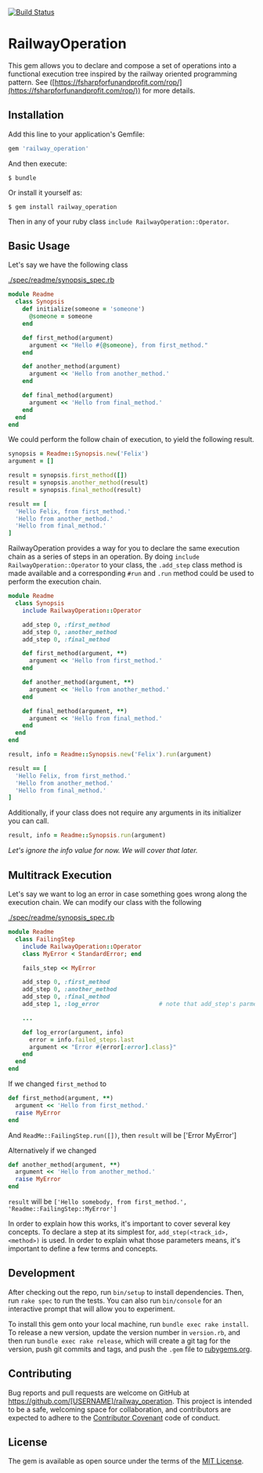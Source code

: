 [![Build Status](https://travis-ci.org/felixflores/railway_operation.svg?branch=master)](https://travis-ci.org/felixflores/railway_operation)

# RailwayOperation

This gem allows you to declare and compose a set of operations into a functional execution tree inspired by the railway oriented programming pattern. See ([https://fsharpforfunandprofit.com/rop/](https://fsharpforfunandprofit.com/rop/)) for more details.

## Installation

Add this line to your application's Gemfile:

```ruby
gem 'railway_operation'
```

And then execute:

    $ bundle

Or install it yourself as:

    $ gem install railway_operation
    
Then in any of your ruby class `include RailwayOperation::Operator`.

## Basic Usage
Let's say we have the following class

[./spec/readme/synopsis_spec.rb](https://github.com/felixflores/railway_operation/blob/master/spec/readme/synopsis_spec.rb)

```ruby
module Readme
  class Synopsis
    def initialize(someone = 'someone')
      @someone = someone
    end

    def first_method(argument)
      argument << "Hello #{@someone}, from first_method."
    end

    def another_method(argument)
      argument << 'Hello from another_method.'
    end

    def final_method(argument)
      argument << 'Hello from final_method.'
    end
  end
end
```

We could perform the follow chain of execution, to yield the following result.

```ruby
synopsis = Readme::Synopsis.new('Felix')
argument = []

result = synopsis.first_method([])
result = synopsis.another_method(result)
result = synopsis.final_method(result)

result == [
  'Hello Felix, from first_method.'
  'Hello from another_method.'
  'Hello from final_method.'
]
```

RailwayOperation provides a way for you to declare the same execution chain as a series of steps in an operation. By doing `include RailwayOperation::Operator` to your class,  the `.add_step` class method is made available and a corresponding `#run` and `.run` method could be used to perform the execution chain.

```ruby
module Readme
  class Synopsis
    include RailwayOperation::Operator

    add_step 0, :first_method
    add_step 0, :another_method
    add_step 0, :final_method

    def first_method(argument, **)
      argument << 'Hello from first_method.'
    end

    def another_method(argument, **)
      argument << 'Hello from another_method.'
    end

    def final_method(argument, **)
      argument << 'Hello from final_method.'
    end
  end
end

result, info = Readme::Synopsis.new('Felix').run(argument)

result == [
  'Hello Felix, from first_method.'
  'Hello from another_method.'
  'Hello from final_method.'
]
```

Additionally, if your class does not require any arguments in its initializer you can call.

```ruby
result, info = Readme::Synopsis.run(argument)
```

*Let's ignore the info value for now. We will cover that later.*

## Multitrack Execution
Let's say we want to log an error in case something goes wrong along the execution chain. We can modify our class with the following

[./spec/readme/synopsis_spec.rb](https://github.com/felixflores/railway_operation/blob/master/spec/readme/synopsis_spec.rb)

```ruby
module Readme
  class FailingStep
    include RailwayOperation::Operator
    class MyError < StandardError; end

    fails_step << MyError

    add_step 0, :first_method
    add_step 0, :another_method
    add_step 0, :final_method
    add_step 1, :log_error                 # note that add_step's parmeter is 1

    ...

    def log_error(argument, info)
      error = info.failed_steps.last
      argument << "Error #{error[:error].class}"
    end
  end
end
```

If we changed `first_method` to

```ruby
def first_method(argument, **)
  argument << 'Hello from first_method.'
  raise MyError
end
```

And `ReadMe::FailingStep.run([])`, then `result` will be ['Error MyError']

Alternatively if we changed 

```ruby
def another_method(argument, **)
  argument << 'Hello from another_method.'
  raise MyError
end
```

`result` will be `['Hello somebody, from first_method.', 'Readme::FailingStep::MyError']`

In order to explain how this works, it's important to cover several key concepts. To declare a step at its simplest for, `add_step(<track_id>, <method>)` is used. In order to explain what those parameters means, it's important to define a few terms and concepts. 




## Development

After checking out the repo, run `bin/setup` to install dependencies. Then, run `rake spec` to run the tests. You can also run `bin/console` for an interactive prompt that will allow you to experiment.

To install this gem onto your local machine, run `bundle exec rake install`. To release a new version, update the version number in `version.rb`, and then run `bundle exec rake release`, which will create a git tag for the version, push git commits and tags, and push the `.gem` file to [rubygems.org](https://rubygems.org).

## Contributing

Bug reports and pull requests are welcome on GitHub at https://github.com/[USERNAME]/railway_operation. This project is intended to be a safe, welcoming space for collaboration, and contributors are expected to adhere to the [Contributor Covenant](http://contributor-covenant.org) code of conduct.


## License

The gem is available as open source under the terms of the [MIT License](http://opensource.org/licenses/MIT).

